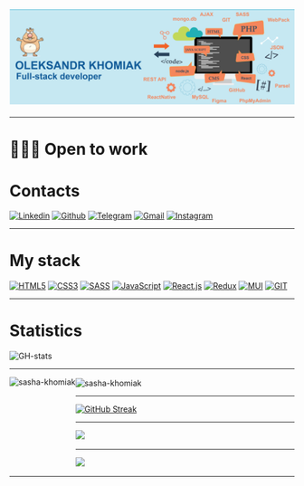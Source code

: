 ## ![preview](./assets/header-01.jpg)

---

# 👨🏻‍💻 Open to work

# Contacts

[![Linkedin](https://img.shields.io/badge/LinkedIn-0077B5?style=for-the-badge&logo=linkedin&logoColor=white)](https://www.linkedin.com/in/oleksandr-khomiak/)
[![Github](https://img.shields.io/badge/GitHub-100000?style=for-the-badge&logo=github&logoColor=white)](https://github.com/sasha-khomiak)
[![Telegram](https://img.shields.io/badge/Telegram-2CA5E0?style=for-the-badge&logo=telegram&logoColor=white)](https://t.me/sasha_kho)
[![Gmail](https://img.shields.io/badge/Gmail-D14836?style=for-the-badge&logo=gmail&logoColor=white)](mailto:khomiak@gmail.com)
[![Instagram](https://img.shields.io/badge/Instagram-E4405F?style=for-the-badge&logo=instagram&logoColor=white)](https://www.instagram.com/khomiak_sasha/)

---

# My stack

[![HTML5](https://img.shields.io/badge/HTML5-E34F26?style=for-the-badge&logo=html5&logoColor=white)](#)
[![CSS3](https://img.shields.io/badge/CSS3-1572B6?style=for-the-badge&logo=css3&logoColor=white)](#)
[![SASS](https://img.shields.io/badge/Sass-CC6699?style=for-the-badge&logo=sass&logoColor=white)](#)
[![JavaScript](https://img.shields.io/badge/JavaScript-323330?style=for-the-badge&logo=javascript&logoColor=F7DF1E)](#)
[![React.js](https://img.shields.io/badge/React-20232A?style=for-the-badge&logo=react&logoColor=61DAFB)](#)
[![Redux](https://img.shields.io/badge/Redux-593D88?style=for-the-badge&logo=redux&logoColor=white)](#)
[![MUI](https://img.shields.io/badge/Material%20UI-007FFF?style=for-the-badge&logo=mui&logoColor=white)](#)
[![GIT](https://img.shields.io/badge/GIT-E44C30?style=for-the-badge&logo=git&logoColor=white)](#)

---

# Statistics

![GH-stats](https://github-profile-summary-cards.vercel.app/api/cards/profile-details?username=sasha-khomiak&theme=zenburn)

---

<p><img align="left" src="https://github-readme-stats.vercel.app/api/top-langs?username=sasha-khomiak&show_icons=true&theme=dracula&locale=en&layout=compact" alt="sasha-khomiak" height="160" /></p>
<p><img align="center" src="https://github-readme-stats.vercel.app/api?username=sasha-khomiak&show_icons=true&theme=dracula&locale=en&hide_border=true" alt="sasha-khomiak" height="160"/></p>

---

[![GitHub Streak](http://github-readme-streak-stats.herokuapp.com?user=sasha-khomiak&theme=flag-india&background=ffffff)](https://git.io/streak-stats)

---

<a href="https://www.codewars.com/users/sasha-khomiak"><img src="https://www.codewars.com/users/sasha-khomiak/badges/large" ></a>

---

<div><a href="https://wakatime.com"><img src="https://wakatime.com/share/@khomiak/eecac5a0-33bc-40e7-91b9-4d14182b5e4b.png" width="350"/></a></div>

---

<div align="left">
<img src="https://komarev.com/ghpvc/?username=sasha-khomiak&style=flat-square&color=blue" alt="" align="center"/>
</div>

<!--
**sasha-khomiak/sasha-khomiak** is a ✨ _special_ ✨ repository because its `README.md` (this file) appears on your GitHub profile.

Here are some ideas to get you started:

- 🔭 I’m currently working on ...
- 🌱 I’m currently learning ...
- 👯 I’m looking to collaborate on ...
- 🤔 I’m looking for help with ...
- 💬 Ask me about ...
- 📫 How to reach me: ...
- 😄 Pronouns: ...
- ⚡ Fun fact: ...
-->
